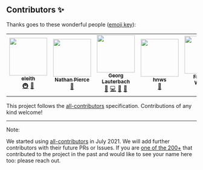 ## Contributors ✨

Thanks goes to these wonderful people ([emoji key](https://allcontributors.org/docs/en/emoji-key)):

<!-- ALL-CONTRIBUTORS-LIST:START - Do not remove or modify this section -->
<!-- prettier-ignore-start -->
<!-- markdownlint-disable -->
<table>
  <tr>
    <td align="center"><a href="http://eleith.com"><img src="https://avatars.githubusercontent.com/u/284832?v=4?s=100" width="100px;" alt=""/><br /><sub><b>eleith</b></sub></a><br /><a href="#infra-eleith" title="Infrastructure (Hosting, Build-Tools, etc)">🚇</a> <a href="https://github.com/docker-mailserver/docker-mailserver/commits?author=eleith" title="Documentation">📖</a></td>
    <td align="center"><a href="https://github.com/NorseGaud"><img src="https://avatars.githubusercontent.com/u/5896030?v=4?s=100" width="100px;" alt=""/><br /><sub><b>Nathan Pierce</b></sub></a><br /><a href="https://github.com/docker-mailserver/docker-mailserver/commits?author=NorseGaud" title="Documentation">📖</a></td>
    <td align="center"><a href="https://github.com/georglauterbach"><img src="https://avatars.githubusercontent.com/u/44545919?v=4?s=100" width="100px;" alt=""/><br /><sub><b>Georg Lauterbach</b></sub></a><br /><a href="#maintenance-georglauterbach" title="Maintenance">🚧</a> <a href="https://github.com/docker-mailserver/docker-mailserver/commits?author=georglauterbach" title="Code">💻</a> <a href="#question-georglauterbach" title="Answering Questions">💬</a> <a href="https://github.com/docker-mailserver/docker-mailserver/pulls?q=is%3Apr+reviewed-by%3Ageorglauterbach" title="Reviewed Pull Requests">👀</a></td>
    <td align="center"><a href="https://github.com/hnws"><img src="https://avatars.githubusercontent.com/u/668137?v=4?s=100" width="100px;" alt=""/><br /><sub><b>hnws</b></sub></a><br /><a href="https://github.com/docker-mailserver/docker-mailserver/commits?author=hnws" title="Documentation">📖</a></td>
    <td align="center"><a href="https://github.com/wernerfred"><img src="https://avatars.githubusercontent.com/u/20406381?v=4?s=100" width="100px;" alt=""/><br /><sub><b>Frederic Werner</b></sub></a><br /><a href="https://github.com/docker-mailserver/docker-mailserver/commits?author=wernerfred" title="Documentation">📖</a> <a href="#maintenance-wernerfred" title="Maintenance">🚧</a></td>
    <td align="center"><a href="https://www.heiko-barth.de"><img src="https://avatars.githubusercontent.com/u/590174?v=4?s=100" width="100px;" alt=""/><br /><sub><b>Casper</b></sub></a><br /><a href="#maintenance-casperklein" title="Maintenance">🚧</a></td>
    <td align="center"><a href="https://github.com/polarathene"><img src="https://avatars.githubusercontent.com/u/5098581?v=4?s=100" width="100px;" alt=""/><br /><sub><b>Brennan Kinney</b></sub></a><br /><a href="#maintenance-polarathene" title="Maintenance">🚧</a> <a href="https://github.com/docker-mailserver/docker-mailserver/commits?author=polarathene" title="Documentation">📖</a> <a href="#security-polarathene" title="Security">🛡️</a> <a href="#question-polarathene" title="Answering Questions">💬</a></td>
  </tr>
</table>

<!-- markdownlint-restore -->
<!-- prettier-ignore-end -->

<!-- ALL-CONTRIBUTORS-LIST:END -->

This project follows the [all-contributors](https://github.com/all-contributors/all-contributors) specification. Contributions of any kind welcome!

____

Note:

We started using [all-contributors](https://github.com/all-contributors/all-contributors) in July 2021. We will add further contributors with their future PRs or Issues. If you are [one of the 200+](https://github.com/docker-mailserver/docker-mailserver/graphs/contributors) that contributed to the project in the past and would like to see your name here too: please reach out.


